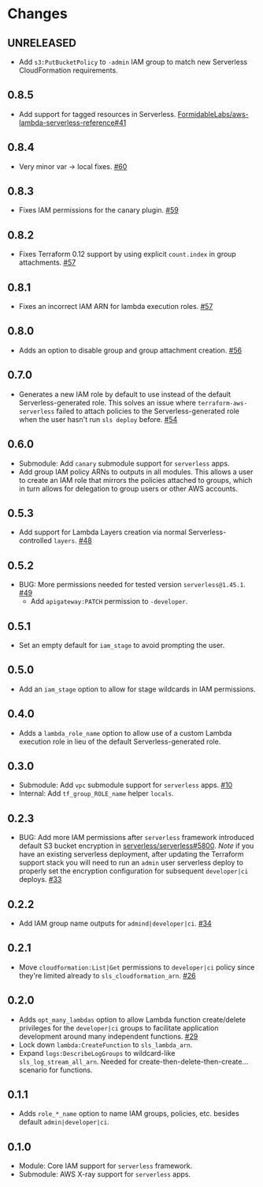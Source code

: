 Changes
=======

## UNRELEASED

* Add `s3:PutBucketPolicy` to `-admin` IAM group to match new Serverless CloudFormation requirements.

## 0.8.5

* Add support for tagged resources in Serverless. [FormidableLabs/aws-lambda-serverless-reference#41](https://github.com/FormidableLabs/aws-lambda-serverless-reference/issues/41)

## 0.8.4

* Very minor var -> local fixes. [#60](https://github.com/FormidableLabs/terraform-aws-serverless/pull/60)

## 0.8.3

* Fixes IAM permissions for the canary plugin. [#59](https://github.com/FormidableLabs/terraform-aws-serverless/pull/59)

## 0.8.2

* Fixes Terraform 0.12 support by using explicit `count.index` in group attachments. [#57](https://github.com/FormidableLabs/terraform-aws-serverless/pull/58)

## 0.8.1

* Fixes an incorrect IAM ARN for lambda execution roles. [#57](https://github.com/FormidableLabs/terraform-aws-serverless/pull/57)

## 0.8.0

* Adds an option to disable group and group attachment creation. [#56](https://github.com/FormidableLabs/terraform-aws-serverless/pull/56)

## 0.7.0

* Generates a new IAM role by default to use instead of the default Serverless-generated role. This solves an issue where `terraform-aws-serverless`
failed to attach policies to the Serverless-generated role when the user hasn't
run `sls deploy` before. [#54](https://github.com/FormidableLabs/terraform-aws-serverless/pull/54)

## 0.6.0

* Submodule: Add `canary` submodule support for `serverless` apps.
* Add group IAM policy ARNs to outputs in all modules. This allows a user to create an IAM role that mirrors the policies attached to groups, which in turn allows for delegation to group users or other AWS accounts.

## 0.5.3

* Add support for Lambda Layers creation via normal Serverless-controlled `layers`.
  [#48](https://github.com/FormidableLabs/terraform-aws-serverless/issues/48)

## 0.5.2

* BUG: More permissions needed for tested version `serverless@1.45.1`.
  [#49](https://github.com/FormidableLabs/terraform-aws-serverless/issues/49)
    * Add `apigateway:PATCH` permission to `-developer`.

## 0.5.1

* Set an empty default for `iam_stage` to avoid prompting the user.

## 0.5.0

* Add an `iam_stage` option to allow for stage wildcards in IAM permissions.

## 0.4.0

* Adds a `lambda_role_name` option to allow use of a custom Lambda execution role in lieu of the default Serverless-generated role.

## 0.3.0

* Submodule: Add `vpc` submodule support for `serverless` apps.
  [#10](https://github.com/FormidableLabs/terraform-aws-serverless/issues/10)
* Internal: Add `tf_group_ROLE_name` helper `locals`.

## 0.2.3

* BUG: Add more IAM permissions after `serverless` framework introduced default S3 bucket encryption in [serverless/serverless#5800](https://github.com/serverless/serverless/pull/5800). _Note_ if you have an existing serverless deployment, after updating the Terraform support stack you will need to run an `admin` user serverless deploy to properly set the encryption configuration for subsequent `developer|ci` deploys.
  [#33](https://github.com/FormidableLabs/terraform-aws-serverless/issues/33)

## 0.2.2

* Add IAM group name outputs for `admind|developer|ci`.
  [#34](https://github.com/FormidableLabs/terraform-aws-serverless/issues/34)

## 0.2.1

* Move `cloudformation:List|Get` permissions to `developer|ci` policy since they're limited already to `sls_cloudformation_arn`.
  [#26](https://github.com/FormidableLabs/terraform-aws-serverless/issues/26)

## 0.2.0

* Adds `opt_many_lambdas` option to allow Lambda function create/delete privileges for the `developer|ci` groups to facilitate application development around many independent functions.
  [#29](https://github.com/FormidableLabs/terraform-aws-serverless/issues/29)
* Lock down `lambda:CreateFunction` to `sls_lambda_arn`.
* Expand `logs:DescribeLogGroups` to wildcard-like `sls_log_stream_all_arn`. Needed for create-then-delete-then-create... scenario for functions.

## 0.1.1

* Adds `role_*_name` option to name IAM groups, policies, etc. besides default `admin|developer|ci`.

## 0.1.0

* Module: Core IAM support for `serverless` framework.
* Submodule: AWS X-ray support for `serverless` apps.

